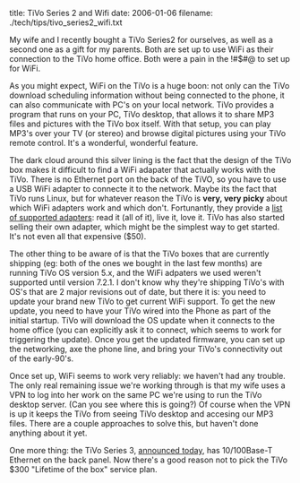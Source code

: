 title: TiVo Series 2 and Wifi
date: 2006-01-06
filename: ./tech/tips/tivo_series2_wifi.txt

My wife and I recently bought a TiVo Series2 for ourselves, as well as
a second one as a gift for my parents.  Both are set up to use WiFi as
their connection to the TiVo home office. Both were a pain in the
!#$#@ to set up for WiFi.

As you might expect, WiFi on the TiVo is a huge boon: not only can the
TiVo download scheduling information without being connected to the
phone, it can also communicate with PC's on your local network. TiVo
provides a program that runs on your PC, TiVo desktop, that allows it
to share MP3 files and pictures with the TiVo box itself. With that
setup, you can play MP3's over your TV (or stereo) and browse digital
pictures using your TiVo remote control. It's a wonderful, wonderful
feature.

The dark cloud around this silver lining is the fact that the design
of the TiVo box makes it difficult to find a WiFi adapater that
actually works with the TiVo. There is no Ethernet port on the back of
the TiVO, so you have to use a USB WiFi adapter to connecte it to the
network. Maybe its the fact that TiVo runs Linux, but for whatever
reason the TiVo is <b>very, very picky</b> about which WiFi adapters
work and which don't.  Fortunantly, they provide a <a
href="http://customersupport.tivo.com/knowbase/root/public/tv2006.htm">
list of supported adapters</a>: read it (all of it), live it, love it.
TiVo has also started selling their own adapter, which might be the
simplest way to get started. It's not even all that expensive ($50).

The other thing to be aware of is that the TiVo boxes that are
currently shipping (eg: both of the ones we bought in the last few
months) are running TiVo OS version 5.x, and the WiFi adpaters we used
weren't supported until version 7.2.1. I don't know why they're
shipping TiVo's with OS's that are 2 major revisions out of date, but
there it is: you need to update your brand new TiVo to get current
WiFi support. To get the new update, you need to have your TiVo wired
into the Phone as part of the initial startup. TiVo will download the
OS update when it connects to the home office (you can explicitly ask
it to connect, which seems to work for triggering the update). Once
you get the updated firmware, you can set up the networking, axe the
phone line, and bring your TiVo's connectivity out of the early-90's.

Once set up, WiFi seems to work very reliably: we haven't had any
trouble. The only real remaining issue we're working through is that
my wife uses a VPN to log into her work on the same PC we're using to
run the TiVo desktop server. (Can you see where this is going?) Of
course when the VPN is up it keeps the TiVo from seeing TiVo desktop
and accesing our MP3 files. There are a couple approaches to solve
this, but haven't done anything about it yet.

One more thing: the TiVo Series 3, <a
href="http://www.tivolovers.com/252572.html">announced today</a>, has
10/100Base-T Ethernet on the back panel. Now there's a good reason not
to pick the TiVo $300 "Lifetime of the box" service plan.
